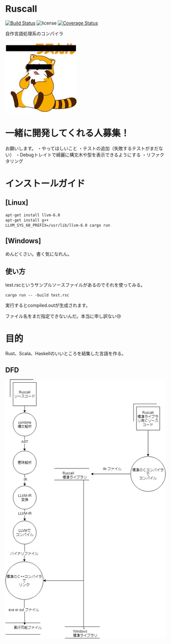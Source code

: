 # Ruscall
[![Build Status](https://travis-ci.org/elipmoc/Ruscall.svg?branch=develop)](https://travis-ci.org/elipmoc/Ruscall)
![license](https://img.shields.io/github/license/mashape/apistatus.svg)
[![Coverage Status](https://coveralls.io/repos/github/elipmoc/Ruscall/badge.svg)](https://coveralls.io/github/elipmoc/Ruscall)


自作言語処理系のコンパイラ

![ラスカル](https://raw.githubusercontent.com/elipmoc/Ruscall/develop/image.jpg "ラスカル")

# 一緒に開発してくれる人募集！
  お願いします。
  ・やってほしいこと
    ・テストの追加（失敗するテストがまだない）
    ・Debugトレイトで綺麗に構文木や型を表示できるようにする
    ・リファクタリング

# インストールガイド

## [Linux]

```
apt-get install llvm-6.0
apt-get install g++
LLVM_SYS_60_PREFIX=/usr/lib/llvm-6.0 cargo run
```

## [Windows]
めんどくさい。書く気になれん。

## 使い方

test.rscというサンプルソースファイルがあるのでそれを使ってみる。

```
cargo run -- -build test.rsc
```

実行するとcompiled.outが生成されます。

ファイル名をまだ指定できないんだ。‪本当に‬申し訳ない😢‬
# 目的
Rust、Scala、Haskellのいいところを結集した言語を作る。


## DFD
![dfd](https://raw.githubusercontent.com/elipmoc/Ruscall/develop/DFD.png "dfd")
